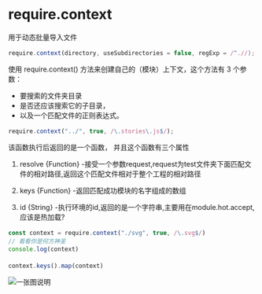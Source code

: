 # require.context

用于动态批量导入文件

```js
require.context(directory, useSubdirectories = false, regExp = /^.//);
```

使用 require.context() 方法来创建自己的（模块）上下文，这个方法有 3 个参数：

- 要搜索的文件夹目录
- 是否还应该搜索它的子目录，
- 以及一个匹配文件的正则表达式。

```js
require.context("../", true, /\.stories\.js$/);
```

该函数执行后返回的是一个函数， 并且这个函数有三个属性

1. resolve {Function} -接受一个参数request,request为test文件夹下面匹配文件的相对路径,返回这个匹配文件相对于整个工程的相对路径

2. keys {Function} -返回匹配成功模块的名字组成的数组

3. id {String} -执行环境的id,返回的是一个字符串,主要用在module.hot.accept,应该是热加载?



```js
const context = require.context("./svg", true, /\.svg$/)
// 看看你是何方神圣
console.log(context)

context.keys().map(context)
```

![一张图说明](..\..\assets\1460000019723842)